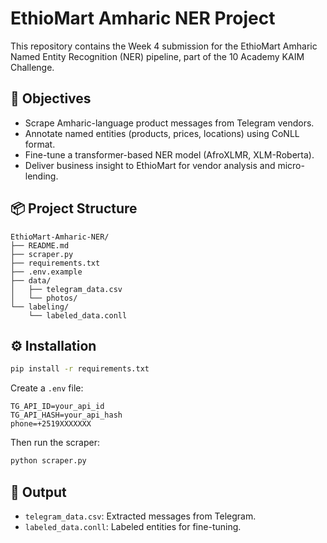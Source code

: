 # EthioMart Amharic NER Project

This repository contains the Week 4 submission for the EthioMart Amharic Named Entity Recognition (NER) pipeline, part of the 10 Academy KAIM Challenge.

## 🧠 Objectives
- Scrape Amharic-language product messages from Telegram vendors.
- Annotate named entities (products, prices, locations) using CoNLL format.
- Fine-tune a transformer-based NER model (AfroXLMR, XLM-Roberta).
- Deliver business insight to EthioMart for vendor analysis and micro-lending.

## 📦 Project Structure
```
EthioMart-Amharic-NER/
├── README.md
├── scraper.py
├── requirements.txt
├── .env.example
├── data/
│   ├── telegram_data.csv
│   └── photos/
└── labeling/
    └── labeled_data.conll
```

## ⚙️ Installation

```bash
pip install -r requirements.txt
```

Create a `.env` file:
```
TG_API_ID=your_api_id
TG_API_HASH=your_api_hash
phone=+2519XXXXXXX
```

Then run the scraper:
```bash
python scraper.py
```

## 📁 Output

- `telegram_data.csv`: Extracted messages from Telegram.
- `labeled_data.conll`: Labeled entities for fine-tuning.
